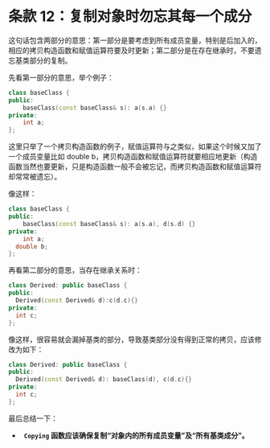 # 条款 12：复制对象时勿忘其每一个成分

这句话包含两部分的意思：第一部分是要考虑到所有成员变量，特别是后加入的，相应的拷贝构造函数和赋值运算符要及时更新；第二部分是在存在继承时，不要遗忘基类部分的复制。

先看第一部分的意思，举个例子：

```c++
class baseClass {
public:
	baseClass(const baseClass& s): a(s.a) {}
private:
	int a;
};
```

这里只举了一个拷贝构造函数的例子，赋值运算符与之类似，如果这个时候又加了一个成员变量比如 double b，拷贝构造函数和赋值运算符就要相应地更新（构造函数当然也要更新，只是构造函数一般不会被忘记，而拷贝构造函数和赋值运算符却常常被遗忘）。

像这样：

```c++
class baseClass {
public:
	baseClass(const baseClass& s): a(s.a), d(s.d) {}
private:
	int a;
  double b;
};
```

再看第二部分的意思，当存在继承关系时：

```c++
class Derived: public baseClass {
public:
  Derived(const Derived& d):c(d.c){}
private:
  int c;
};
```

像这样，很容易就会漏掉基类的部分，导致基类部分没有得到正常的拷贝，应该修改为如下：

```c++
class Derived: public baseClass {
public:
  Derived(const Derived& d): baseClass(d), c(d.c){}
private:
  int c;
};
```

最后总结一下：

- **` Copying`  函数应该确保复制“对象内的所有成员变量”及“所有基类成分”。**